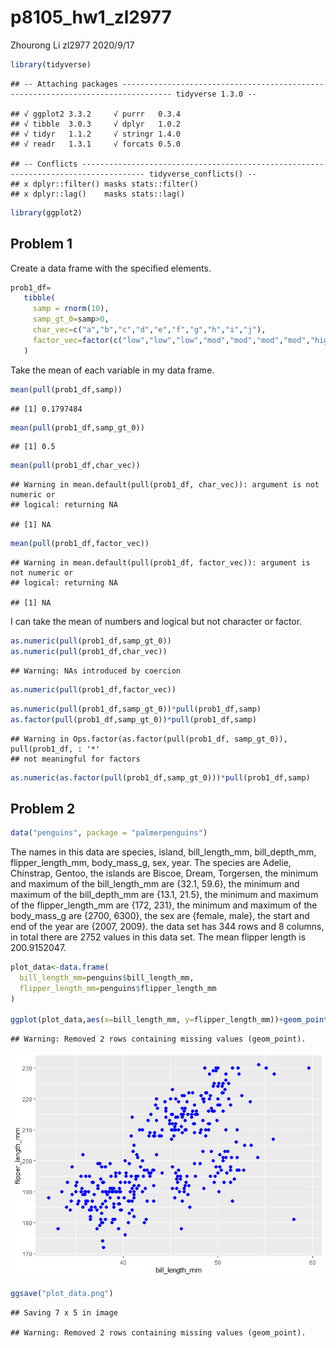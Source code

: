 p8105\_hw1\_zl2977
================
Zhourong Li zl2977
2020/9/17

``` r
library(tidyverse)
```

    ## -- Attaching packages --------------------------------------------------------------------------------- tidyverse 1.3.0 --

    ## √ ggplot2 3.3.2     √ purrr   0.3.4
    ## √ tibble  3.0.3     √ dplyr   1.0.2
    ## √ tidyr   1.1.2     √ stringr 1.4.0
    ## √ readr   1.3.1     √ forcats 0.5.0

    ## -- Conflicts ------------------------------------------------------------------------------------ tidyverse_conflicts() --
    ## x dplyr::filter() masks stats::filter()
    ## x dplyr::lag()    masks stats::lag()

``` r
library(ggplot2)
```

## Problem 1

Create a data frame with the specified elements.

``` r
prob1_df=
   tibble(
     samp = rnorm(10),
     samp_gt_0=samp>0,
     char_vec=c("a","b","c","d","e","f","g","h","i","j"),
     factor_vec=factor(c("low","low","low","mod","mod","mod","mod","high","high","high"))
   )
```

Take the mean of each variable in my data frame.

``` r
mean(pull(prob1_df,samp))
```

    ## [1] 0.1797484

``` r
mean(pull(prob1_df,samp_gt_0))
```

    ## [1] 0.5

``` r
mean(pull(prob1_df,char_vec))
```

    ## Warning in mean.default(pull(prob1_df, char_vec)): argument is not numeric or
    ## logical: returning NA

    ## [1] NA

``` r
mean(pull(prob1_df,factor_vec))
```

    ## Warning in mean.default(pull(prob1_df, factor_vec)): argument is not numeric or
    ## logical: returning NA

    ## [1] NA

I can take the mean of numbers and logical but not character or factor.

``` r
as.numeric(pull(prob1_df,samp_gt_0))
as.numeric(pull(prob1_df,char_vec))
```

    ## Warning: NAs introduced by coercion

``` r
as.numeric(pull(prob1_df,factor_vec))
```

``` r
as.numeric(pull(prob1_df,samp_gt_0))*pull(prob1_df,samp)
as.factor(pull(prob1_df,samp_gt_0))*pull(prob1_df,samp)
```

    ## Warning in Ops.factor(as.factor(pull(prob1_df, samp_gt_0)), pull(prob1_df, : '*'
    ## not meaningful for factors

``` r
as.numeric(as.factor(pull(prob1_df,samp_gt_0)))*pull(prob1_df,samp)
```

## Problem 2

``` r
data("penguins", package = "palmerpenguins")
```

The names in this data are species, island, bill\_length\_mm,
bill\_depth\_mm, flipper\_length\_mm, body\_mass\_g, sex, year. The
species are Adelie, Chinstrap, Gentoo, the islands are Biscoe, Dream,
Torgersen, the minimum and maximum of the bill\_length\_mm are {32.1,
59.6}, the minimum and maximum of the bill\_depth\_mm are {13.1, 21.5},
the minimum and maximum of the flipper\_length\_mm are {172, 231}, the
minimum and maximum of the body\_mass\_g are {2700, 6300}, the sex are
{female, male}, the start and end of the year are {2007, 2009}. the data
set has 344 rows and 8 columns, in total there are 2752 values in this
data set. The mean flipper length is 200.9152047.

``` r
plot_data<-data.frame(
  bill_length_mm=penguins$bill_length_mm,
  flipper_length_mm=penguins$flipper_length_mm
)

ggplot(plot_data,aes(x=bill_length_mm, y=flipper_length_mm))+geom_point(size=2,shape=19, color="blue")
```

    ## Warning: Removed 2 rows containing missing values (geom_point).

![](p8105_hw1_zl2977_files/figure-gfm/plot_df-1.png)<!-- -->

``` r
ggsave("plot_data.png")
```

    ## Saving 7 x 5 in image

    ## Warning: Removed 2 rows containing missing values (geom_point).
